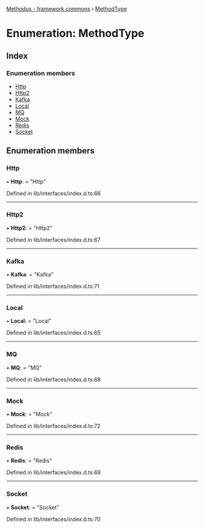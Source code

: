 [Methodus - framework commons](../globals.md) › [MethodType](modules/framework/common/methodtype.md)

# Enumeration: MethodType

## Index

### Enumeration members

* [Http](modules/framework/common/methodtype.md#http)
* [Http2](modules/framework/common/methodtype.md#http2)
* [Kafka](modules/framework/common/methodtype.md#kafka)
* [Local](modules/framework/common/methodtype.md#local)
* [MQ](modules/framework/common/methodtype.md#mq)
* [Mock](modules/framework/common/methodtype.md#mock)
* [Redis](modules/framework/common/methodtype.md#redis)
* [Socket](modules/framework/common/methodtype.md#socket)

## Enumeration members

###  Http

• **Http**: = "Http"

Defined in lib/interfaces/index.d.ts:66

___

###  Http2

• **Http2**: = "Http2"

Defined in lib/interfaces/index.d.ts:67

___

###  Kafka

• **Kafka**: = "Kafka"

Defined in lib/interfaces/index.d.ts:71

___

###  Local

• **Local**: = "Local"

Defined in lib/interfaces/index.d.ts:65

___

###  MQ

• **MQ**: = "MQ"

Defined in lib/interfaces/index.d.ts:68

___

###  Mock

• **Mock**: = "Mock"

Defined in lib/interfaces/index.d.ts:72

___

###  Redis

• **Redis**: = "Redis"

Defined in lib/interfaces/index.d.ts:69

___

###  Socket

• **Socket**: = "Socket"

Defined in lib/interfaces/index.d.ts:70
